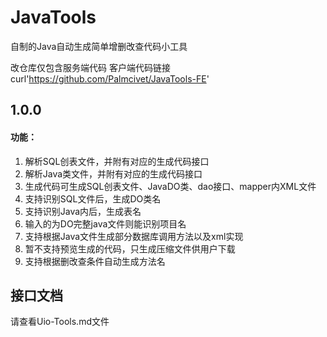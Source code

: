# JavaTools
自制的Java自动生成简单增删改查代码小工具

改仓库仅包含服务端代码
客户端代码链接
curl'https://github.com/Palmcivet/JavaTools-FE'


## 1.0.0

#### 功能：
1. 解析SQL创表文件，并附有对应的生成代码接口
2. 解析Java类文件，并附有对应的生成代码接口
3. 生成代码可生成SQL创表文件、JavaDO类、dao接口、mapper内XML文件
4. 支持识别SQL文件后，生成DO类名
5. 支持识别Java内后，生成表名
6. 输入的为DO完整java文件则能识别项目名
7. 支持根据Java文件生成部分数据库调用方法以及xml实现
8. 暂不支持预览生成的代码，只生成压缩文件供用户下载
9. 支持根据删改查条件自动生成方法名


## 接口文档

请查看Uio-Tools.md文件